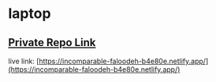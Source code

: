 # laptop

## [Private Repo Link](https://classroom.github.com/a/AD3X5Pv-)
live link: [https://incomparable-faloodeh-b4e80e.netlify.app/](https://incomparable-faloodeh-b4e80e.netlify.app/)
